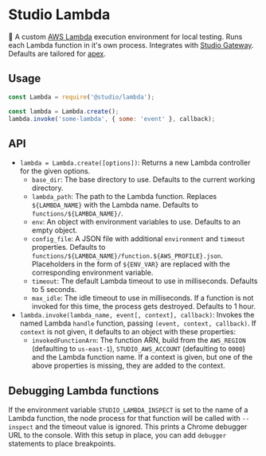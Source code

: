 # Studio Lambda

🚀 A custom [AWS Lambda][1] execution environment for local testing. Runs
each Lambda function in it's own process. Integrates with [Studio Gateway][2].
Defaults are tailored for [apex][3].

## Usage

```js
const Lambda = require('@studio/lambda');

const lambda = Lambda.create();
lambda.invoke('some-lambda', { some: 'event' }, callback);
```

## API

- `lambda = Lambda.create([options])`: Returns a new Lambda controller for
  the given options.
    - `base_dir`: The base directory to use. Defaults to the current working
      directory.
    - `lambda_path`: The path to the Lambda function. Replaces `${LAMBDA_NAME}`
      with the Lambda name. Defaults to `functions/${LAMBDA_NAME}/`.
    - `env`: An object with environment variables to use. Defaults to an empty
      object.
    - `config_file`: A JSON file with additional `environment` and `timeout`
      properties. Defaults to
      `functions/${LAMBDA_NAME}/function.${AWS_PROFILE}.json`. Placeholders in
      the form of `${ENV_VAR}` are replaced with the corresponding environment
      variable.
    - `timeout`: The default Lambda timeout to use in milliseconds. Defaults
      to 5 seconds.
    - `max_idle`: The idle timeout to use in milliseconds. If a function is
      not invoked for this time, the process gets destroyed. Defaults to 1 hour.
- `lambda.invoke(lambda_name, event[, context], callback)`: Invokes the named
  Lambda `handle` function, passing `(event, context, callback)`. If `context`
  is not given, it defaults to an object with these properties:
    - `invokedFunctionArn`: The function ARN, build from the `AWS_REGION`
      (defaulting to `us-east-1`), `STUDIO_AWS_ACCOUNT` (defaulting to `0000`)
      and the Lambda function name.
  If a context is given, but one of the above properties is missing, they are
  added to the context.

## Debugging Lambda functions

If the environment variable `STUDIO_LAMBDA_INSPECT` is set to the name of a
Lambda function, the node process for that function will be called with
`--inspect` and the timeout value is ignored. This prints a Chrome debugger URL
to the console. With this setup in place, you can add `debugger` statements to
place breakpoints.

[1]: https://aws.amazon.com/lambda/
[2]: https://github.com/javascript-studio/studio-gateway
[3]: http://apex.run

